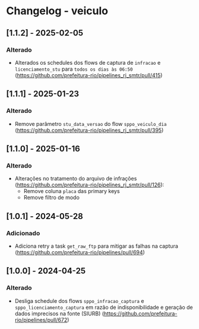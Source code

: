 # Changelog - veiculo

## [1.1.2] - 2025-02-05

### Alterado
- Alterados os schedules dos flows de captura de `infracao` e `licenciamento_stu` para `todos os dias às 06:50` (https://github.com/prefeitura-rio/pipelines_rj_smtr/pull/415)

## [1.1.1] - 2025-01-23

### Alterado
- Remove parâmetro `stu_data_versao` do flow `sppo_veiculo_dia` (https://github.com/prefeitura-rio/pipelines_rj_smtr/pull/395)

## [1.1.0] - 2025-01-16

### Alterado
- Alterações no tratamento do arquivo de infrações (https://github.com/prefeitura-rio/pipelines_rj_smtr/pull/126):
  - Remove coluna `placa` das primary keys
  - Remove filtro de modo

## [1.0.1] - 2024-05-28

### Adicionado

- Adiciona retry a task `get_raw_ftp` para mitigar as falhas na captura (https://github.com/prefeitura-rio/pipelines/pull/694)

## [1.0.0] - 2024-04-25

### Alterado

- Desliga schedule dos flows `sppo_infracao_captura` e `sppo_licenciamento_captura` em razão de indisponibilidade e geração de dados imprecisos na fonte (SIURB) (https://github.com/prefeitura-rio/pipelines/pull/672)